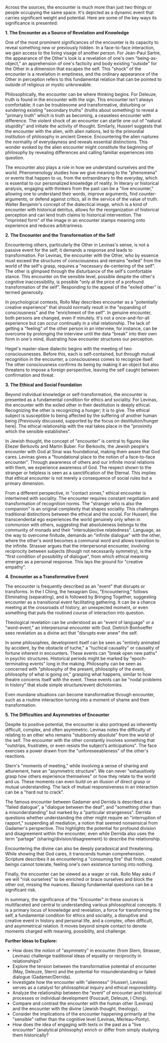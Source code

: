 Across the sources, the encounter is much more than just two things or people occupying the same space. It's depicted as a dynamic event that carries significant weight and potential. Here are some of the key ways its significance is presented:

**1. The Encounter as a Source of Revelation and Knowledge**

One of the most prominent significances of the encounter is its capacity to reveal something new or previously hidden. In a face-to-face interaction, we gain access to the living visage of another person. For Jean-Paul Sartre, the appearance of the Other's look is a revelation of one's own "being-as-object," an apprehension of one's facticity and body existing "outside" for the Other in a dimension that escapes the self. This "shock" of the encounter is a revelation in emptiness, and the ordinary appearance of the Other in perception refers to this fundamental relation that can be pointed to outside of religious or mystic unknowable.

Philosophically, the encounter can be where thinking begins. For Deleuze, truth is found in the encounter with the sign. This encounter isn't always comfortable; it can be troublesome and transformative, disturbing or sundering existing "secondary truths" (truths about something) to reveal a "primary truth" which is truth as becoming, a ceaseless encounter with difference. The violent shock of an encounter can startle one out of "natural stupidity" and initiate the activity of thought. Similarly, Husserl suggests that the encounter with the alien, with alien nations, led to the primordial institution of philosophy in ancient Greece. Encountering the alien ruptures the normality of everydayness and reveals essential distinctions. This wonder evoked by the alien encounter might constitute the beginning of philosophy by revealing differences and calling familiar experiences into question.

The encounter also plays a role in how we understand ourselves and the world. Phenomenology studies how we give meaning to the "phenomena" or events that happen to us, from the extraordinary to the everyday, which is essential to our personalized knowledge of reality. In literary or historical analysis, engaging with thinkers from the past can be a "live encounter," allowing one to understand their words, improve arguments, find counter-arguments, or defend against critics, all in the service of the value of truth. Walter Benjamin's concept of the dialectical image, which is a kind of encounter with historical detritus, allows for the reorganization of historical perception and can lend truth claims to historical intervention. The "imprinted form" of the image in an encounter stamps meaning onto experience and reduces arbitrariness.

**2. The Encounter and the Transformation of the Self**

Encountering others, particularly the Other in Levinas's sense, is not a passive event for the self; it demands a response and leads to transformation. For Levinas, the encounter with the Other, who by essence must exceed the structures of consciousness and remains "exiled" from the world of the self's grasp, requires a "necessary de-centering of the self". The other is glimpsed through the disturbance of the self's comfortable stance. This encounter on the sensible level, possible despite the other's cognitive inaccessibility, is possible "only at the price of a profound transformation of the self". Responding to the appeal of the "exiled other" is termed generosity.

In psychological contexts, Rollo May describes encounter as a "potentially creative experience" that should normally result in the "expanding of consciousness" and the "enrichment of the self". In genuine encounter, both persons are changed, even if minutely. It's not a once-and-for-all experience but can occur continually in a vital relationship. The lack of getting a "feeling" of the other person in an interview, for instance, can be overcome by prolonging the interview until the data "break" into their own form in one's mind, illustrating how encounter structures our perception.

Hegel's master-slave dialectic begins with the meeting of two consciousnesses. Before this, each is self-contained, but through mutual recognition in the encounter, a consciousness comes to recognize itself. The other consciousness confirms its being by making it an object but also threatens to impose a foreign perspective, leaving the self caught between confirmation and threat.

**3. The Ethical and Social Foundation**

Beyond individual knowledge or self-transformation, the encounter is presented as a fundamental condition for ethics and sociality. For Levinas, the encounter with the exiled other in their destitution is deeply ethical. Recognizing the other is recognizing a hunger; it is to give. The ethical subject is susceptible to being affected by the suffering of another human being [Previously discussed, supported by the focus on destitution/hunger here]. The ethical relationship with the real takes place in the "proximity which the sensible establishes".

In Jewish thought, the concept of "encounter" is central to figures like Eliezer Berkovits and Martin Buber. For Berkovits, the Jewish people's encounter with God at Sinai was foundational, making them aware that God cares. Levinas gives a "foundational place to the notion of a face-to-face encounter". Through awareness of others and our infinite moral relations with them, we experience awareness of God. The respect shown to the stranger or helpless is seen as a sanctification of the Eternal. This implies that ethical encounter is not merely a consequence of social rules but a primary dimension.

From a different perspective, in "contact zones," ethical encounter is intertwined with sociality. The encounter requires constant negotiation and transformation of recognition norms. The "stranger who is also the companion" is an original complexity that shapes sociality. This challenges traditional distinctions between the ethical and the social. For Husserl, the transcendental ego experiences the world genuinely only when in communion with others, suggesting that absoluteness belongs to the community of monads and their "intersubjective relatedness". Language, as the way to overcome finitude, demands an "infinite dialogue" with the other, where the other's word becomes a communal word and allows transition to the infinite. Strasser argues that the interpersonal encounter, involving reciprocity between subjects (though not necessarily symmetry), is the "first condition of possibility of dialogue", from which ethical meaning emerges as a personal response. This lays the ground for "creative empathy".

**4. Encounter as a Transformative Event**

The encounter is frequently described as an "event" that disrupts or transforms. In the I Ching, the hexagram Gou, "Encountering," follows Eliminating (separating), and is followed by Bringing Together, suggesting encounter as a transitional event facilitating gathering. It can be a chance meeting at the crossroads of history, an unexpected moment, or even something that puts the routined course of interaction into question.

Theological revelation can be understood as an "event of language" or a "word-event," an interpersonal encounter with God. Dietrich Bonhoeffer sees revelation as a divine act that "disrupts ever anew" the self.

In some philosophies, development itself can be seen as "entirely animated by accident, by the obstacle of tuche," a "tuchical causality" or causality of fortune inherent in encounters. These events can "break open new paths" in psychic structures. Historical periods might be marked by "epoch-terminating events" long in the making. Philosophy can be seen as concerned with "philosophy of the present, philosophy of the event, philosophy of what is going on," grasping what happens, similar to how theatre concerns itself with the event. These events can be "nodal problems in history" that elude simple structure/event dichotomies.

Even mundane situations can become transformative through encounter, such as a routine interaction turning into a moment of shame and then transformation.

**5. The Difficulties and Asymmetries of Encounter**

Despite its positive potential, the encounter is also portrayed as inherently difficult, complex, and often asymmetric. Levinas notes the difficulty of relating to an other who remains "stubbornly absolute" from the world of the self. The encounter with the other constantly involves something that "outstrips, frustrates, or even resists the subject’s anticipations". The face exercises a power drawn from the "unforeseeableness" of the other's reactions.

Stern's "moments of meeting," while involving a sense of sharing and attunement, have an "asymmetric structure". We can never "exhaustively grasp how others experience themselves" or how they relate to the world and us. These moments can even build on an illusion of direct grasp or mutual understanding. The lack of mutual responsiveness in an interaction can be a "hard nut to crack".

The famous encounter between Gadamer and Derrida is described as a "failed dialogue", a "dialogue between the deaf", and "something other than a misunderstanding" but marked by a "particular strangeness". Derrida questions whether understanding the other might require an "interruption of rapport," suspending all mediation, a notion that seemed nonsensical from Gadamer's perspective. This highlights the potential for profound division and disagreement within the encounter, even while Derrida also uses the term "partage" (sharing/division/disagreement) to describe the relationship.

Encountering the divine can also be deeply paradoxical and threatening. While showing that God cares, it transcends human comprehension. Scripture describes it as encountering a "consuming fire" that finite, created beings cannot tolerate, feeling one's own existence turning into nothing.

Finally, the encounter can be viewed as a wager or risk. Rollo May asks if we will "risk ourselves" to be enriched or brace ourselves and block the other out, missing the nuances. Raising fundamental questions can be a significant risk.

In summary, the significance of the "Encounter" in these sources is multifaceted and central to understanding various philosophical concepts. It is a primary locus of knowledge and revelation, a force for transforming the self, a fundamental condition for ethics and sociality, a disruptive and creative event in history and personal life, and a complex, often difficult, and asymmetrical relation. It moves beyond simple contact to denote moments charged with meaning, possibility, and challenge.

**Further Ideas to Explore:**

- How does the notion of "asymmetry" in encounter (from Stern, Strasser, Levinas) challenge traditional ideas of equality or reciprocity in relationships?
- Explore the tension between the transformative potential of encounter (May, Deleuze, Stern) and the potential for misunderstanding or failed dialogue (Gadamer/Derrida).
- Investigate how the encounter with "alienness" (Husserl, Levinas) serves as a catalyst for philosophical inquiry and ethical responsibility.
- Analyze the relationship between the "event" of encounter and historical processes or individual development (Foucault, Deleuze, I Ching).
- Compare and contrast the encounter with the human other (Levinas) and the encounter with the divine (Jewish thought, theology).
- Consider the implications of the encounter happening primarily at the "sensible" rather than the cognitive level (Levinas, Merleau-Ponty).
- How does the idea of engaging with texts or the past as a "live encounter" (analytical philosophy) enrich or differ from simply studying them historically?
